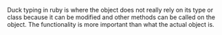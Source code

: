 Duck typing in ruby is where the object does not really rely on its type
or class because it can be modified and other methods can be called on
the object. The functionality is more important than what the actual object is. 
